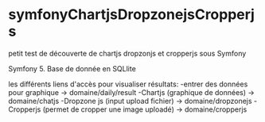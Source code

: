 # symfonyChartjsDropzonejsCropperjs
petit test de découverte de chartjs dropzonjs et cropperjs sous Symfony

Symfony 5.
Base de donnée en SQLlite

les différents liens d'accès pour visualiser résultats:
                                                       -entrer des données pour graphique ->  domaine/daily/result
                                                       -Chartjs (graphique de données) -> domaine/chatjs
                                                       -Dropzone js (input upload fichier) -> domaine/dropzonejs
                                                       -Cropperjs (permet de cropper une image uploadé) -> domaine/cropperjs
                                                       
                                                       
                                                       
